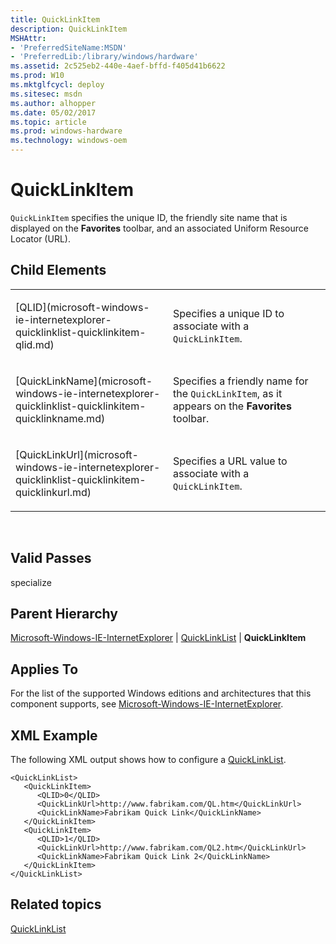 ```yaml
---
title: QuickLinkItem
description: QuickLinkItem
MSHAttr:
- 'PreferredSiteName:MSDN'
- 'PreferredLib:/library/windows/hardware'
ms.assetid: 2c525eb2-440e-4aef-bffd-f405d41b6622
ms.prod: W10
ms.mktglfcycl: deploy
ms.sitesec: msdn
ms.author: alhopper
ms.date: 05/02/2017
ms.topic: article
ms.prod: windows-hardware
ms.technology: windows-oem
---
```


# QuickLinkItem


`QuickLinkItem` specifies the unique ID, the friendly site name that is displayed on the **Favorites** toolbar, and an associated Uniform Resource Locator (URL).

## Child Elements


<table>
<colgroup>
<col width="50%" />
<col width="50%" />
</colgroup>
<tbody>
<tr class="odd">
<td><p>[QLID](microsoft-windows-ie-internetexplorer-quicklinklist-quicklinkitem-qlid.md)</p></td>
<td><p>Specifies a unique ID to associate with a <code>QuickLinkItem</code>.</p></td>
</tr>
<tr class="even">
<td><p>[QuickLinkName](microsoft-windows-ie-internetexplorer-quicklinklist-quicklinkitem-quicklinkname.md)</p></td>
<td><p>Specifies a friendly name for the <code>QuickLinkItem</code>, as it appears on the <strong>Favorites</strong> toolbar.</p></td>
</tr>
<tr class="odd">
<td><p>[QuickLinkUrl](microsoft-windows-ie-internetexplorer-quicklinklist-quicklinkitem-quicklinkurl.md)</p></td>
<td><p>Specifies a URL value to associate with a <code>QuickLinkItem</code>.</p></td>
</tr>
</tbody>
</table>

 

## Valid Passes


specialize

## Parent Hierarchy


[Microsoft-Windows-IE-InternetExplorer](microsoft-windows-ie-internetexplorer.md) | [QuickLinkList](microsoft-windows-ie-internetexplorer-quicklinklist.md) | **QuickLinkItem**

## Applies To


For the list of the supported Windows editions and architectures that this component supports, see [Microsoft-Windows-IE-InternetExplorer](microsoft-windows-ie-internetexplorer.md).

## XML Example


The following XML output shows how to configure a [QuickLinkList](microsoft-windows-ie-internetexplorer-quicklinklist.md).

``` syntax
<QuickLinkList>
   <QuickLinkItem>
      <QLID>0</QLID>
      <QuickLinkUrl>http://www.fabrikam.com/QL.htm</QuickLinkUrl>
      <QuickLinkName>Fabrikam Quick Link</QuickLinkName>
   </QuickLinkItem>
   <QuickLinkItem>
      <QLID>1</QLID>
      <QuickLinkUrl>http://www.fabrikam.com/QL2.htm</QuickLinkUrl>
      <QuickLinkName>Fabrikam Quick Link 2</QuickLinkName>
   </QuickLinkItem>
</QuickLinkList>
```

## Related topics


[QuickLinkList](microsoft-windows-ie-internetexplorer-quicklinklist.md)

 

 







